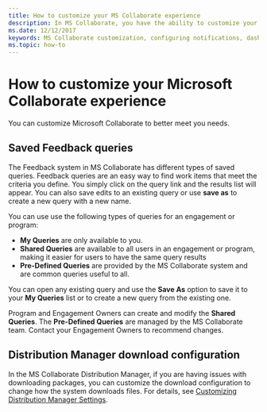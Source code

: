 ```yaml
---
title: How to customize your MS Collaborate experience
description: In MS Collaborate, you have the ability to customize your experience by configuring your dashboard, determining how you would like to receiving notifications, and creating your own queries. 
ms.date: 12/12/2017
keywords: MS Collaborate customization, configuring notifications, dashboard customization
ms.topic: how-to
---
```


# How to customize your Microsoft Collaborate experience

You can customize Microsoft Collaborate to better meet you needs.

## Saved Feedback queries

The Feedback system in MS Collaborate has different types of saved queries.  Feedback queries are an easy way to find work items that meet the criteria you define.  You simply click on the query link and the results list will appear.  You can also save edits to an existing query or use **save as** to create a new query with a new name.

You can use use the following types of queries for an engagement or program:
- **My Queries** are only available to you.  
- **Shared Queries** are available to all users in an engagement or program, making it easier for users to have the same query results
- **Pre-Defined Queries** are provided by the MS Collaborate system and are common queries useful to all. 

You can open any existing query and use the **Save As** option to save it to your **My Queries** list or to create a new query from the existing one.

Program and Engagement Owners can create and modify the **Shared Queries**.  The **Pre-Defined Queries** are managed by the MS Collaborate team.  Contact your Engagement Owners to recommend changes.  

## Distribution Manager download configuration

In the MS Collaborate Distribution Manager, if you are having issues with downloading packages, you can customize the download configuration to change how the system downloads files.  For details, see [Customizing Distribution Manager Settings](package-downloads.md).
